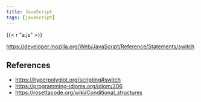 ```yaml
---
title: JavaScript
tags: [javascript]
---
```


{{< r "a.js" >}}

<https://developer.mozilla.org/Web/JavaScript/Reference/Statements/switch>

## References

- <https://hyperpolyglot.org/scripting#switch>
- <https://programming-idioms.org/idiom/206>
- <https://rosettacode.org/wiki/Conditional_structures>
